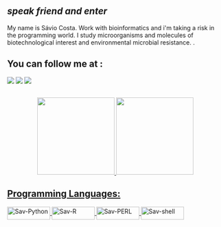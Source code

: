 ## *speak friend and enter*

My name is Sávio Costa. Work with bioinformatics and i'm taking a risk in the programming world. 
I study microorganisms and molecules of biotechnological interest and environmental microbial resistance. .

 ## You can follow me at :
<div> 
  <a href = "mailto:savsoucosta@gmail.com"><img src="https://img.shields.io/badge/-Gmail-%23333?style=for-the-badge&logo=gmail&logoColor=white" target="_blank"></a>
  <a href="https://www.linkedin.com/in/saviscos/" target="_blank"><img src="https://img.shields.io/badge/-LinkedIn-%230077B5?style=for-the-badge&logo=linkedin&logoColor=white" target="_blank"></a> 
   <a href="https://www.researchgate.net/profile/Savio-Costa-3" target="_blank"><img src="https://img.shields.io/badge/Research-Gate-9cf)" target="_blank"></a> 
  
 ##

<div align="center">
  <a href="https://github.com/saviscos">
  <img height="180em" src="https://github-readme-stats.vercel.app/api?username=saviscos&show_icons=true&theme=dark&include_all_commits=true&count_private=true"/>
  <img height="180em" src="https://github-readme-stats.vercel.app/api/top-langs/?username=saviscos&layout=compact&langs_count=7&theme=dark"/>
</div>
 
 ## Programming Languages:
  
  <img align="center" alt="Sav-Python" height="30" width="100" src="https://img.shields.io/badge/Python-3776AB?style=for-the-badge&logo=python&logoColor=white">
  
  <img align="center" alt="Sav-R" height="30" width="100" src="https://img.shields.io/badge/R-276DC3?style=for-the-badge&logo=r&logoColor=white">
  
  <img align="center" alt="Sav-PERL" height="30" width="100" src="https://img.shields.io/badge/Perl-39457E?style=for-the-badge&logo=perl&logoColor=white">
  
  <img align="center" alt="Sav-shell" height="30" width="100" src="https://img.shields.io/badge/Shell_Script-121011?style=for-the-badge&logo=gnu-bash&logoColor=white">
  
 
